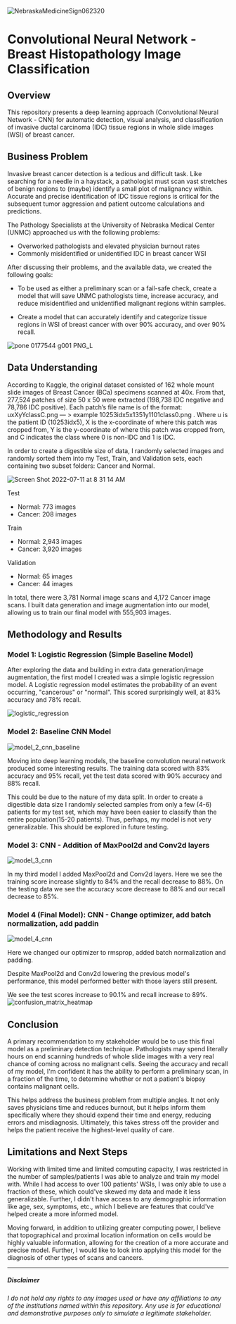![NebraskaMedicineSign062320](https://user-images.githubusercontent.com/102309439/178884966-c471b510-1842-4a58-b66b-1bc69161954c.jpg)


# Convolutional Neural Network - Breast Histopathology Image Classification

## Overview 


This repository presents a deep learning approach (Convolutional Neural Network - CNN) for automatic detection, visual analysis, and classification of invasive ductal carcinoma (IDC) tissue regions in whole slide images (WSI) of breast cancer.

## Business Problem 


Invasive breast cancer detection is a tedious and difficult task. Like searching for a needle in a haystack, a pathologist must scan vast stretches of benign regions to (maybe) identify a small plot of malignancy within. Accurate and precise identification of IDC tissue regions is critical for the subsequent tumor aggression and patient outcome calculations and predictions. 


The Pathology Specialists at the University of Nebraska Medical Center (UNMC) approached us with the following problems: 

- Overworked pathologists and elevated physician burnout rates
- Commonly misidentified or unidentified IDC in breast cancer WSI


After discussing their problems, and the available data, we created the following goals: 

- To be used as either a preliminary scan or a fail-safe check, create a model that will save UNMC pathologists time, increase accuracy, and reduce misidentified and unidentified malignant regions within samples. 


- Create a model that can accurately identify and categorize tissue regions in WSI of breast cancer with over 90% accuracy, and over 90% recall. 

![pone 0177544 g001 PNG_L](https://user-images.githubusercontent.com/102309439/178885007-4d9e6e97-2e79-486f-9578-ec934f493fac.png)


## Data Understanding 

According to Kaggle, the original dataset consisted of 162 whole mount slide images of Breast Cancer (BCa) specimens scanned at 40x. From that, 277,524 patches of size 50 x 50 were extracted (198,738 IDC negative and 78,786 IDC positive). Each patch’s file name is of the format: uxXyYclassC.png — > example 10253idx5x1351y1101class0.png . Where u is the patient ID (10253idx5), X is the x-coordinate of where this patch was cropped from, Y is the y-coordinate of where this patch was cropped from, and C indicates the class where 0 is non-IDC and 1 is IDC.

In order to create a digestible size of data, I randomly selected images and randomly sorted them into my Test, Train, and Validation sets, each containing two subset folders: Cancer and Normal. 

![Screen Shot 2022-07-11 at 8 31 14 AM](https://user-images.githubusercontent.com/102309439/178885059-e3811ebe-96ab-4dd6-82c4-9ed42305467f.png)

Test
  - Normal: 773 images 
  - Cancer: 208 images

Train
  - Normal: 2,943 images
  - Cancer: 3,920 images

Validation
  - Normal: 65 images
  - Cancer: 44 images

In total, there were 3,781 Normal image scans and 4,172 Cancer image scans. I built data generation and image augmentation into our model, allowing us to train our final model with 555,903 images. 

## Methodology and Results 


### Model 1: Logistic Regression (Simple Baseline Model) 
After exploring the data and building in extra data generation/image augmentation, the first model I created was a simple logistic regression model. A Logistic regression model estimates the probability of an event occurring, "cancerous" or "normal". This scored surprisingly well, at 83% accuracy and 78% recall. 

![logistic_regression](https://user-images.githubusercontent.com/102309439/178885112-ad253ea0-f07d-45f8-8374-4e2006191058.png)


### Model 2: Baseline CNN Model  
![model_2_cnn_baseline](https://user-images.githubusercontent.com/102309439/178885180-e7fd2dce-e21d-453a-a79f-f22dca0e5443.png)

Moving into deep learning models, the baseline convolution neural network produced some interesting results. The training data scored with 83% accuracy and 95% recall, yet the test data scored with 90% accuracy and 88% recall. 

This could be due to the nature of my data split. In order to create a digestible data size I randomly selected samples from only a few (4-6) patients for my test set, which may have been easier to classify than the entire population(15-20 patients). Thus, perhaps, my model is not very generalizable. This should be explored in future testing. 


### Model 3: CNN - Addition of MaxPool2d and Conv2d layers  
![model_3_cnn](https://user-images.githubusercontent.com/102309439/178885206-fa92d39e-8557-48cf-b7c8-c731279fa779.png)

In my third model I added MaxPool2d and Conv2d layers. Here we see the training score increase slightly to 84% and the recall decrease to 88%. On the testing data we see the accuracy score decrease to 88% and our recall decrease to 85%.

### Model 4 (Final Model): CNN - Change optimizer, add batch normalization, add paddin
![model_4_cnn](https://user-images.githubusercontent.com/102309439/178885232-65ec3c38-4c66-464f-9519-d86ba3a5c7d8.png)

Here we changed our optimizer to rmsprop, added batch normalization and padding. 

Despite MaxPool2d and Conv2d lowering the previous model's performance, this model performed better with those layers still present. 

We see the test scores increase to 90.1% and recall increase to 89%. 
![confusion_matrix_heatmap](https://user-images.githubusercontent.com/102309439/178885258-e63fae72-64ee-4870-8dce-4d03cfe89f46.png)


## Conclusion 

A primary recommendation to my stakeholder would be to use this final model as a preliminary detection technique. Pathologists may spend literally hours on end scanning hundreds of whole slide images with a very real chance of coming across no malignant cells. Seeing the accuracy and recall of my model, I'm confident it has the ability to perform a preliminary scan, in a fraction of the time, to determine whether or not a patient's biopsy contains malignant cells. 

This helps address the business problem from multiple angles. It not only saves physicians time and reduces burnout, but it helps inform them specifically where they should expend their time and energy, reducing errors and misdiagnosis. Ultimately, this takes stress off the provider and helps the patient receive the highest-level quality of care. 


## Limitations and Next Steps 

Working with limited time and limited computing capacity, I was restricted in the number of samples/patients I was able to analyze and train my model with. While I had access to over 100 patients' WSIs, I was only able to use a fraction of these, which could've skewed my data and made it less generalizable. Further, I didn't have access to any demographic information like age, sex, symptoms, etc., which I believe are features that could've helped create a more informed model. 

Moving forward, in addition to utilizing greater computing power, I believe that topographical and proximal location information on cells would be highly valuable information, allowing for the creation of a more accurate and precise model. Further, I would like to look into applying this model for the diagnosis of other types of scans and cancers. 

---
##### *Disclaimer*
*I do not hold any rights to any images used or have any affiliations to any of the institutions named within this repository.  Any use is for educational and demonstrative purposes only to simulate a legitimate stakeholder.* 



